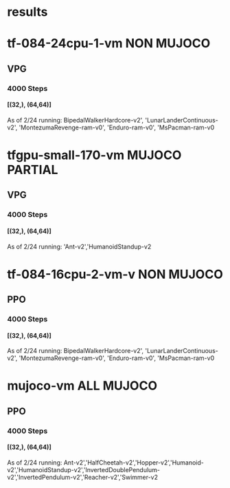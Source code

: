 # results

# tf-084-24cpu-1-vm NON MUJOCO
## VPG
### 4000 Steps
#### [(32,), (64,64)]
As of 2/24 running: 
BipedalWalkerHardcore-v2', 'LunarLanderContinuous-v2', 'MontezumaRevenge-ram-v0', 'Enduro-ram-v0', 'MsPacman-ram-v0

# tfgpu-small-170-vm MUJOCO PARTIAL
## VPG
### 4000 Steps
#### [(32,), (64,64)]
As of 2/24 running: 
'Ant-v2','HumanoidStandup-v2

# tf-084-16cpu-2-vm-v NON MUJOCO
## PPO
### 4000 Steps
#### [(32,), (64,64)]
As of 2/24 running: 
BipedalWalkerHardcore-v2', 'LunarLanderContinuous-v2', 'MontezumaRevenge-ram-v0', 'Enduro-ram-v0', 'MsPacman-ram-v0

# mujoco-vm ALL MUJOCO
## PPO
### 4000 Steps
#### [(32,), (64,64)]
As of 2/24 running:
Ant-v2','HalfCheetah-v2','Hopper-v2','Humanoid-v2','HumanoidStandup-v2','InvertedDoublePendulum-v2','InvertedPendulum-v2','Reacher-v2','Swimmer-v2

